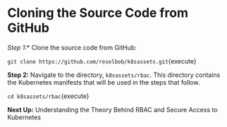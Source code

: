 # Cloning the Source Code from GitHub

*Step 1:** Clone the source code from GitHub:

`git clone https://github.com/reselbob/k8sassets.git`{execute}

**Step 2:** Navigate to the directory, `k8sassets/rbac`. This directory contains the Kubernetes manifests
that will be used in the steps that follow.
 
 `cd k8sassets/rbac`{execute}
 
 **Next Up:**  Understanding the Theory Behind RBAC and Secure Access to Kubernetes